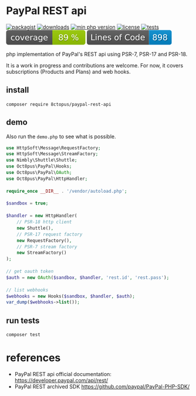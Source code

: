 # PayPal REST api

[![packagist](http://poser.pugx.org/8ctopus/paypal-rest-api/v)](https://packagist.org/packages/8ctopus/paypal-rest-api)
[![downloads](http://poser.pugx.org/8ctopus/paypal-rest-api/downloads)](https://packagist.org/packages/8ctopus/paypal-rest-api)
[![min php version](http://poser.pugx.org/8ctopus/paypal-rest-api/require/php)](https://packagist.org/packages/8ctopus/paypal-rest-api)
[![license](http://poser.pugx.org/8ctopus/paypal-rest-api/license)](https://packagist.org/packages/8ctopus/paypal-rest-api)
[![tests](https://github.com/8ctopus/paypal-rest-api/actions/workflows/tests.yml/badge.svg)](https://github.com/8ctopus/paypal-rest-api/actions/workflows/tests.yml)
![code coverage badge](https://raw.githubusercontent.com/8ctopus/paypal-rest-api/image-data/coverage.svg)
![lines of code](https://raw.githubusercontent.com/8ctopus/paypal-rest-api/image-data/lines.svg)

php implementation of PayPal's REST api using PSR-7, PSR-17 and PSR-18.

It is a work in progress and contributions are welcome. For now, it covers subscriptions (Products and Plans) and web hooks.

## install

    composer require 8ctopus/paypal-rest-api

## demo

Also run the `demo.php` to see what is possible.

```php
use HttpSoft\Message\RequestFactory;
use HttpSoft\Message\StreamFactory;
use Nimbly\Shuttle\Shuttle;
use Oct8pus\PayPal\Hooks;
use Oct8pus\PayPal\OAuth;
use Oct8pus\PayPal\HttpHandler;

require_once __DIR__ . '/vendor/autoload.php';

$sandbox = true;

$handler = new HttpHandler(
    // PSR-18 http client
    new Shuttle(),
    // PSR-17 request factory
    new RequestFactory(),
    // PSR-7 stream factory
    new StreamFactory()
);

// get oauth token
$auth = new OAuth($sandbox, $handler, 'rest.id', 'rest.pass');

// list webhooks
$webhooks = new Hooks($sandbox, $handler, $auth);
var_dump($webhooks->list());
```

## run tests

    composer test

# references

- PayPal REST api official documentation: https://developer.paypal.com/api/rest/
- PayPal REST archived SDK https://github.com/paypal/PayPal-PHP-SDK/

